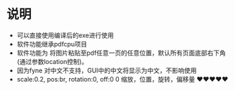 # 说明
- 可以直接使用编译后的exe进行使用
- 软件功能继承pdfcpu项目
- 软件功能为 将图片粘贴至pdf任意一页的任意位置，默认所有页面底部右下角(通过参数location控制)。
- 因为fyne 对中文不支持，GUI中的中文将显示为中文，不影响使用
- scale:0.2, pos:br, rotation:0, off:0 0
  缩放，位置，旋转，偏移量
❤️❤️❤️❤️❤️
